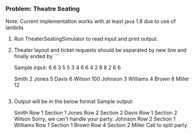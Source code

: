 ### Problem: Theatre Seating

Note: Current implementation works with at least java 1.8 due to use of lambda

1. Run TheaterSeatingSimulator to read input and print output.
2. Theater layout and ticket requests should be separated by new line and finally ended by ```

	Sample input:
	6 6
	3 5 5 3
	4 6 6 4
	2 8 8 2
	6 6
	
	Smith 2
	Jones 5
	Davis 6
	Wilson 100
	Johnson 3
	Williams 4
	Brown 8
	Miller 12
	```
3. Output will be in the below format
	Sample output:
	
	Smith Row 1 Section 1
	Jones Row 2 Section 2
	Davis Row 1 Section 2
	Wilson Sorry, we can't handle your party.
	Johnson Row 2 Section 1
	Williams Row 1 Section 1
	Brown Row 4  Section 2
	Miller Call to split party.
